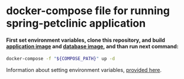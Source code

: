 # docker-compose file for running spring-petclinic application
#### First set environment variables, clone this repository, and build [application image](https://github.com/kerimovkhikmet/spring-petclinic/blob/feature/docker/app/readme.md) and [database image](https://github.com/kerimovkhikmet/spring-petclinic/blob/feature/docker/db/readme.md), and than run next command:
```bash
docker-compose -f "${COMPOSE_PATH}" up -d
```

Information about setting environment variables, [provided here](https://github.com/kerimovkhikmet/spring-petclinic/blob/feature/docker/readme.md).
